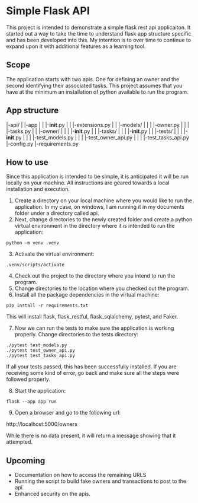 # Simple Flask API

This project is intended to demonstrate a simple flask rest api applicaiton. It started out a way to take the time to understand flask app structure specific and has been developed into this.  My intention is to over time to continue to expand upon it with additional features as a learning tool.

## Scope

The application starts with two apis.  One for defining an owner and the second identifying their associated tasks. This project assumes that you have at the minimum an installation of python available to run the program.

## App structure

|-api/
|	|-app
|	|	|-__init__.py
|	|	|-extensions.py
|	|	|-models/
|	|	|	|-owner.py
|	|	|	|-tasks.py
|	|	|-owner/
|	|	|	|-__init__.py
|	|	|-tasks/
|	|	|	|-__init__.py
|	|	|-tests/
|	|	|	|-__init__.py
|	|	|	|-test_models.py
|	|	|	|-test_owner_api.py
|	|	|	|-test_tasks_api.py
|-config.py
|-requirements.py

## How to use

Since this application is intended to be simple, it is anticipated it will be run locally on your machine.  All instructions are geared towards a local installation and execution.

1. Create a directory on your local machine where you would like to run the application.  In my case, on windows, I am running it in my documents folder under a directory called api.
2. Next, change directories to the newly created folder and create a python virtual environment in the directory where it is intended to run the application:

```python -m venv .venv```

3. Activate the virtual environment:

```.venv/scripts/activate```

4. Check out the project to the directory where you intend to run the program.
5. Change directories to the location where you checked out the program.
6. Install all the package dependencies in the virtual machine:

```pip install -r requirements.txt```

This will install flask, flask_restful, flask_sqlalchemy, pytest, and Faker.

7. Now we can run the tests to make sure the application is working properly. Change directories to the tests directory:

```cd app/tests
./pytest test_models.py
./pytest test_owner_api.py
./pytest test_tasks_api.py
```

If all your tests passed, this has been successfully installed.  If you are receiving some kind of error, go back and make sure all the steps were followed properly. 

8. Start the application:

```flask --app app run```

9. Open a browser and go to the following url:

http://localhost:5000/owners  

While there is no data present, it will return a message showing that it attempted.

## Upcoming

* Documentation on how to access the remaining URLS
* Running the script to build fake owners and transactions to post to the api.
* Enhanced security on the apis.


